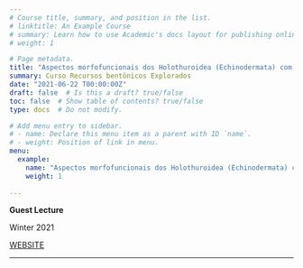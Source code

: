 ```yaml
---
# Course title, summary, and position in the list.
# linktitle: An Example Course
# summary: Learn how to use Academic's docs layout for publishing online courses, software documentation, and tutorials.
# weight: 1

# Page metadata.
title: "Aspectos morfofuncionais dos Holothuroidea (Echinodermata) com ênfase em reprodução"
summary: Curso Recursos bentônicos Explorados
date: "2021-06-22 T00:00:00Z"
draft: false  # Is this a draft? true/false
toc: false  # Show table of contents? true/false
type: docs  # Do not modify.

# Add menu entry to sidebar.
# - name: Declare this menu item as a parent with ID `name`.
# - weight: Position of link in menu.
menu:
  example:
    name: "Aspectos morfofuncionais dos Holothuroidea (Echinodermata) com ênfase em reprodução"
    weight: 1
    
---
```


**Guest Lecture**

Winter 2021

[WEBSITE](@recursosbentonicosexplorados)

---
